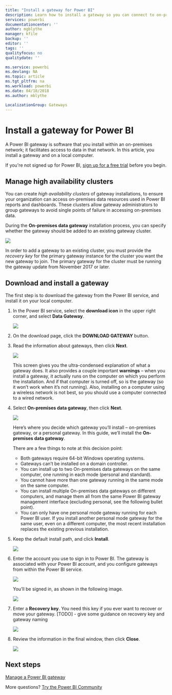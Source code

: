 ```yaml
---
title: "Install a gateway for Power BI"
description: Learn how to install a gateway so you can connect to on-premises data in power BI.
services: powerbi
documentationcenter: ''
author: mgblythe
manager: kfile
backup: ''
editor: ''
tags: ''
qualityfocus: no
qualitydate: ''

ms.service: powerbi
ms.devlang: NA
ms.topic: article
ms.tgt_pltfrm: na
ms.workload: powerbi
ms.date: 04/18/2018
ms.author: mblythe

LocalizationGroup: Gateways
---
```


# Install a gateway for Power BI

A Power BI gateway is software that you install within an on-premises network; it facilitates access to data in that network. In this article, you install a gateway and on a local computer.

If you're not signed up for Power BI, [sign up for a free trial](https://app.powerbi.com/signupredirect?pbi_source=web) before you begin.


## Manage high availability clusters
You can create *high availability clusters* of gateway installations, to ensure your organization can access on-premises data resources used in Power BI reports and dashboards. These clusters allow gateway administrators to group gateways to avoid single points of failure in accessing on-premises data.

During the **On-premises data gateway** installation process, you can specify whether the gateway should be added to an existing gateway cluster. 

![](media/service-gateway-high-availability-clusters/gateway_clusters_01.png)

In order to add a gateway to an existing cluster, you must provide the *recovery key* for the primary gateway instance for the cluster you want the new gateway to join. The primary gateway for the cluster must be running the gateway update from November 2017 or later. 


## Download and install a gateway

The first step is to download the gateway from the Power BI service, and install it on your local computer.

1. In the Power BI service, select the **download icon** in the upper right corner, and select **Data Gateway**.

    ![](media/service-gateway-install/gw_gettingstarted_01.png)

2. On the download page, click the **DOWNLOAD GATEWAY** button.

3. Read the information about gateways, then click **Next**.     

    ![](media/service-gateway-install/gw_gettingstarted_02.png)

    This screen gives you the ultra-condensed explanation of what a gateway does. It also provides a couple important **warnings** – when you install a gateway, it actually runs on the computer on which you perform the installation. And if that computer is turned off, so is the gateway (so it won’t work when it’s not running). Also, installing on a computer using a wireless network is not best, so you should use a computer connected to a wired network.

4. Select **On-premises data gateway**, then click **Next**.

    ![](media/service-gateway-install/gw_gettingstarted_03.png)

    Here’s where you decide which gateway you’ll install – on-premises gateway, or a personal gateway. In this guide, we’ll install the **On-premises data gateway**.
    
    There are a few things to note at this decision point:
    
    * Both gateways require 64-bit Windows operating systems.
    * Gateways can’t be installed on a domain controller.
    * You can install up to two On-premises data gateways on the same computer, one running in each mode (personal and standard). 
    * You cannot have more than one gateway running in the same mode on the same computer.
    * You can install multiple On-premises data gateways on different computers, and manage them all from the same Power BI gateway management interface (excluding personal, see the following bullet point).
    * You can only have one personal mode gateway running for each Power BI user. If you install another personal mode gateway for the same user, even on a different computer, the most recent installation replaces the existing previous installation.

5. Keep the default install path, and click **Install**.

    ![](media/service-gateway-install/gw_gettingstarted_06.png)

6. Enter the account you use to sign in to Power BI. The gateway is associated with your Power BI account, and you configure gateways from within the Power BI service.

    ![](media/service-gateway-install/gw_gettingstarted_07.png)

    You’ll be signed in, as shown in the following image.

    ![](media/service-gateway-install/gw_gettingstarted_08.png)

7. Enter a **Recovery key**. You need this key if you ever want to recover or move your gateway. [TODO] - give some guidance on recovery key and gateway naming

    ![](media/service-gateway-install/gw_gettingstarted_09.png)

8. Review the information in the final window, then click **Close**.

    ![](media/service-gateway-install/gw_gettingstarted_10.png)

## Next steps
[Manage a Power BI gateway](service-gateway-manage.md)

More questions? [Try the Power BI Community](http://community.powerbi.com/)